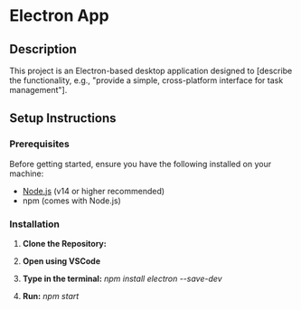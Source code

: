 # Electron App

## Description
This project is an Electron-based desktop application designed to [describe the functionality, e.g., "provide a simple, cross-platform interface for task management"].

## Setup Instructions

### Prerequisites
Before getting started, ensure you have the following installed on your machine:
- [Node.js](https://nodejs.org/) (v14 or higher recommended)
- npm (comes with Node.js)

### Installation

1. **Clone the Repository:**
2. **Open using VSCode**
3. **Type in the terminal:** *npm install electron --save-dev*

5. **Run:** *npm start*
